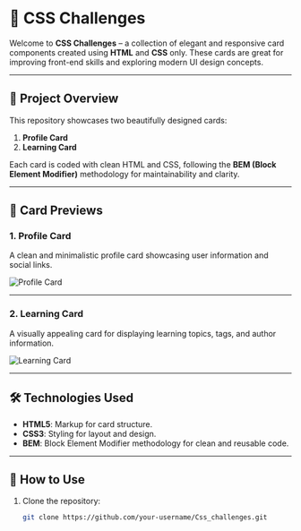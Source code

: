 # 🎨 CSS Challenges

Welcome to **CSS Challenges** – a collection of elegant and responsive card components created using **HTML** and **CSS** only. These cards are great for improving front-end skills and exploring modern UI design concepts.

---

## 🚀 **Project Overview**

This repository showcases two beautifully designed cards:
1. **Profile Card**  
2. **Learning Card**  

Each card is coded with clean HTML and CSS, following the **BEM (Block Element Modifier)** methodology for maintainability and clarity.

---

## 📸 **Card Previews**

### **1. Profile Card**
A clean and minimalistic profile card showcasing user information and social links.

![Profile Card](./images/profile-card.png)

---

### **2. Learning Card**
A visually appealing card for displaying learning topics, tags, and author information.

![Learning Card](./images/learning-card.png)

---

## 🛠️ **Technologies Used**
- **HTML5**: Markup for card structure.
- **CSS3**: Styling for layout and design.
- **BEM**: Block Element Modifier methodology for clean and reusable code.

---

## 🎯 **How to Use**
1. Clone the repository:
   ```bash
   git clone https://github.com/your-username/Css_challenges.git
